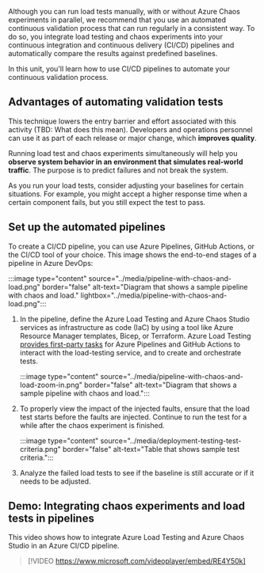 Although you can run load tests manually, with or without Azure Chaos experiments in parallel, we recommend that you use an automated continuous validation process that can run regularly in a consistent way. To do so, you integrate load testing and chaos experiments into your continuous integration and continuous delivery (CI/CD) pipelines and automatically compare the results against predefined baselines. 

In this unit, you'll learn how to use CI/CD pipelines to automate your continuous validation process.

## Advantages of automating validation tests

This technique lowers the entry barrier and effort associated with this activity (TBD: What does this mean). Developers and operations personnel can use it as part of each release or major change, which **improves quality**.

Running load test and chaos experiments simultaneously will help you **observe system behavior in an environment that simulates real-world traffic**. The purpose is to predict failures and not break the system. 

As you run your load tests, consider adjusting your baselines for certain situations. For example, you might accept a higher response time when a certain component fails, but you still expect the test to pass.

## Set up the automated pipelines

To create a CI/CD pipeline, you can use Azure Pipelines, GitHub Actions, or the CI/CD tool of your choice. This image shows the end-to-end stages of a pipeline in Azure DevOps:

:::image type="content" source="../media/pipeline-with-chaos-and-load.png" border="false" alt-text="Diagram that shows a sample pipeline with chaos and load." lightbox="../media/pipeline-with-chaos-and-load.png":::

1. In the pipeline, define the Azure Load Testing and Azure Chaos Studio services as infrastructure as code (IaC) by using a tool like Azure Resource Manager templates, Bicep, or Terraform. Azure Load Testing [provides first-party tasks](/azure/load-testing/tutorial-identify-performance-regression-with-cicd) for Azure Pipelines and GitHub Actions to interact with the load-testing service, and to create and orchestrate tests.

   :::image type="content" source="../media/pipeline-with-chaos-and-load-zoom-in.png" border="false" alt-text="Diagram that shows a sample pipeline with chaos and load.":::

1. To properly view the impact of the injected faults, ensure that the load test starts before the faults are injected. Continue to run the test for a while after the chaos experiment is finished.

   :::image type="content" source="../media/deployment-testing-test-criteria.png" border="false" alt-text="Table that shows sample test criteria.":::

1. Analyze the failed load tests to see if the baseline is still accurate or if it needs to be adjusted.

## Demo: Integrating chaos experiments and load tests in pipelines


This video shows how to integrate Azure Load Testing and Azure Chaos Studio in an Azure CI/CD pipeline.

> [!VIDEO https://www.microsoft.com/videoplayer/embed/RE4Y50k]
